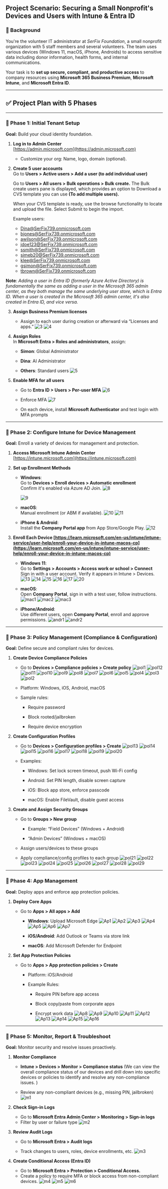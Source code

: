 ## **Project Scenario: Securing a Small Nonprofit's Devices and Users with Intune & Entra ID**

### **🏢 Background**

You're the volunteer IT administrator at *SerFix Foundation*, a small nonprofit organization with 5 staff members and several volunteers. The team uses various devices (Windows 11, macOS, iPhone, Androids) to access sensitive data including donor information, health forms, and internal communications.

Your task is to **set up secure, compliant, and productive access** to company resources using **Microsoft 365 Business Premium**, **Microsoft Intune**, and **Microsoft Entra ID**.

---

## **✅ Project Plan with 5 Phases**

---

### **🔹 Phase 1: Initial Tenant Setup**

**Goal:** Build your cloud identity foundation.

1. **Log in to Admin Center**  
    [https://admin.microsoft.com](https://admin.microsoft.com)

   * Customize your org: Name, logo, domain (optional).

2. **Create 5 user accounts**  
    Go to **Users \> Active users \> Add a user (to add individual user)**

   Go to **Users \> All users \> Bulk operations \> Bulk create.** The Bulk create users pane is displayed, which provides an option to Download a CVS template you can use **(To add multiple users).** 

   When your CVS template is ready, use the browse functionality to locate and upload the file. Select Submit to begin the import.

     
    Example users:

   * Dina@SerFix739.onmicrosoft.com  
   * bjones@SerFix739.onmicrosoft.com  
   * awilson@SerFix739.onmicrosoft.com  
   * jdoe123@SerFix739.onmicrosoft.com  
   * ssmith@SerFix739.onmicrosoft.com  
   * simeb20@SerFix739.onmicrosoft.com  
   * klee@SerFix739.onmicrosoft.com  
   * gsimon@SerFix739.onmicrosoft.com  
   * [tbrown@SerFix739.onmicrosoft.com](mailto:tbrown@SerFix739.onmicrosoft.com)  

**Note**: *Adding a user in Entra ID (formerly Azure Active Directory) is fundamentally the same as adding a user in the Microsoft 365 admin center, as they both manage the same underlying user store, which is Entra ID. When a user is created in the Microsoft 365 admin center, it's also created in Entra ID, and vice versa.* 

3. **Assign Business Premium licenses**

   * Assign to each user during creation or afterward via “Licenses and apps.”
  ![3](https://github.com/user-attachments/assets/fc182e6a-eeaa-4548-b90c-0f91d0ec8410)
  ![4](https://github.com/user-attachments/assets/f2b6e074-8cbb-45df-9f0d-d8984154d265)

  
4. **Assign Roles**  
    In **Microsoft Entra \> Roles and administrators**, assign:

   * **Simon**: Global Administrator

   * **Dina**: AI Administrator

   * **Others**: Standard users
     ![5](https://github.com/user-attachments/assets/71841756-5774-45ac-ab8e-143fd882d972)


5. **Enable MFA for all users**

   * Go to **Entra ID \> Users \> Per-user MFA**
     ![6](https://github.com/user-attachments/assets/6f6d83ec-71f3-4d91-89e0-59d00ce64f71)

   * Enforce MFA
     ![7](https://github.com/user-attachments/assets/7c21dedb-0caa-4f21-a912-962357b8dd1d)

   * On each device, install **Microsoft Authenticator** and test login with MFA prompts

---

### **🔹 Phase 2: Configure Intune for Device Management**

**Goal:** Enroll a variety of devices for management and protection.

1. **Access Microsoft Intune Admin Center**  
    [https://intune.microsoft.com](https://intune.microsoft.com)

2. **Set up Enrollment Methods**

   * **Windows**:  
      Go to **Devices \> Enroll devices \> Automatic enrollment**  
      Confirm it's enabled via Azure AD Join.
     ![8](https://github.com/user-attachments/assets/b8d62395-9a45-4cf7-a079-9c71ba712fe2)
     
     ![9](https://github.com/user-attachments/assets/e46407f0-a76a-4718-84e2-1656f9e7162b)



   * **macOS**:  
      Manual enrollment (or ABM if available).
     ![10](https://github.com/user-attachments/assets/589e1808-3943-409a-8118-718cafa45c11)
     ![11](https://github.com/user-attachments/assets/4acb3b1f-1014-4972-a74d-f0bc46db9af9)


   * **iPhone & Android**:  
      Install the **Company Portal app** from App Store/Google Play.
     ![12](https://github.com/user-attachments/assets/982b7450-8046-4339-8974-825b823d2c7f)


3. **Enroll Each Device [https://learn.microsoft.com/en-us/intune/intune-service/user-help/enroll-your-device-in-intune-macos-cp](https://learn.microsoft.com/en-us/intune/intune-service/user-help/enroll-your-device-in-intune-macos-cp)** 

   * **Windows 11**:  
      Go to **Settings \> Accounts \> Access work or school \> Connect**  
      Sign in with a user account. Verify it appears in Intune \> Devices.
     ![13](https://github.com/user-attachments/assets/0c76b04e-e4bd-45bb-b2fc-6c917d85bb5e)
     ![14](https://github.com/user-attachments/assets/813949bf-1d24-4df0-85ba-e9e4f59b4c4c)
     ![15](https://github.com/user-attachments/assets/d5fee9f5-a6fe-4464-bda1-d5c7d4837686)
     ![16](https://github.com/user-attachments/assets/5b5355f3-8cd9-4e06-b3c5-e840691b85da)
     ![17](https://github.com/user-attachments/assets/3dbbf516-152e-4126-b9ad-708e45e5ed1e)
     ![20](https://github.com/user-attachments/assets/09cba409-bf3a-430e-9335-a5684cd81a87)

   * **macOS**:  
      Open **Company Portal**, sign in with a test user, follow instructions.
     ![mac1](https://github.com/user-attachments/assets/8a3cff14-6434-4b1b-84a4-dd610c9528e3)
     ![mac2](https://github.com/user-attachments/assets/8778dc76-5f81-4f67-b7d0-6393ee070e09)
     ![mac3](https://github.com/user-attachments/assets/ac850ca7-94e8-490a-b4ef-0863de84dad9)

   * **iPhone/Android**:  
      Use different users, open **Company Portal**, enroll and approve permissions.
     ![andr1](https://github.com/user-attachments/assets/1c68c126-e42b-4a1c-b21d-306ed5133c82)
     ![andr2](https://github.com/user-attachments/assets/f5910faf-09bc-4dd2-9345-628a129fab4d)
     
---

### **🔹 Phase 3: Policy Management (Compliance & Configuration)**

**Goal:** Define secure and compliant rules for devices.

1. **Create Device Compliance Policies**

   * Go to **Devices \> Compliance policies \> Create policy**
   ![pol1](https://github.com/user-attachments/assets/39ced923-3dd4-4abb-9c71-10d2427f2563)
   ![pol12](https://github.com/user-attachments/assets/ffc97054-8b63-4c43-b629-fe1038ed48a6)
![pol11](https://github.com/user-attachments/assets/6f486895-af94-47f5-9f2b-f8381ca34ef2)
![pol10](https://github.com/user-attachments/assets/5877a991-6a29-4b01-bc8f-700e291b1e0f)
![pol9](https://github.com/user-attachments/assets/947d705a-41dc-428b-b32b-00f98336dc9e)
![pol8](https://github.com/user-attachments/assets/fd0d2c61-acb2-4f70-8e9e-e7805a0c208e)
![pol7](https://github.com/user-attachments/assets/95494234-bd8f-4e9c-9c4e-de6775174734)
![pol6](https://github.com/user-attachments/assets/4ac22182-cef2-44c4-81ab-448c2d43b00e)
![pol5](https://github.com/user-attachments/assets/4ec2d7d8-bc48-43de-834d-976722b1a35d)
![pol4](https://github.com/user-attachments/assets/f3e4f0a8-61e2-4613-b512-c17adcbe1220)
![pol3](https://github.com/user-attachments/assets/386e3115-659e-42d4-87c2-c6124874b933)
![pol2](https://github.com/user-attachments/assets/d31be313-3917-40e6-865f-d44f02779dee)

   * Platform: Windows, iOS, Android, macOS

   * Sample rules:

     * Require password

     * Block rooted/jailbroken

     * Require device encryption

2. **Create Configuration Profiles**

   * Go to **Devices \> Configuration profiles \> Create**
  ![pol13](https://github.com/user-attachments/assets/725a5138-3573-4db3-b499-96ef46eca400)
![pol14](https://github.com/user-attachments/assets/6b5358af-1ef5-4439-8ebc-d22757117296)
![pol15](https://github.com/user-attachments/assets/3ee1635a-2893-4ef1-a486-d9684925dac9)
![pol16](https://github.com/user-attachments/assets/1b581756-798a-4246-8ae4-acd18bce9a4c)
![pol17](https://github.com/user-attachments/assets/907c95ba-def1-4b3f-9791-f29bf34ab113)
![pol18](https://github.com/user-attachments/assets/b3c8822d-69bb-492b-b173-cb951abdecb0)
![pol19](https://github.com/user-attachments/assets/9e24895d-aede-4a12-ad9b-14bf970f832a)
![pol20](https://github.com/user-attachments/assets/99051e2a-cb98-4a5b-a63d-0f9e2fbade28)


   * Examples:

     * Windows: Set lock screen timeout, push Wi-Fi config

     * Android: Set PIN length, disable screen capture

     * iOS: Block app store, enforce passcode

     * macOS: Enable FileVault, disable guest access

3. **Create and Assign Security Groups**

   * Go to **Groups \> New group**

     * Example: “Field Devices” (Windows \+ Android)

     * “Admin Devices” (Windows \+ macOS)

   * Assign users/devices to these groups

   * Apply compliance/config profiles to each group
    ![pol21](https://github.com/user-attachments/assets/40d757a5-8df6-444b-a075-802108994548)
    ![pol22](https://github.com/user-attachments/assets/fdbfdf03-0019-4113-b22c-280e3acad89f)
    ![pol23](https://github.com/user-attachments/assets/1b5a0816-ba3d-4805-b4c3-cfda29411640)
    ![pol24](https://github.com/user-attachments/assets/135baf8a-99a4-451c-a290-23bfbf4985ee)
    ![pol25](https://github.com/user-attachments/assets/9da416e0-ac5b-449f-bef0-0bea0edf7b7a)
    ![pol26](https://github.com/user-attachments/assets/66ed6ac3-904b-4cd5-be63-670c0912217a)
    ![pol27](https://github.com/user-attachments/assets/0f0ee069-68f2-4be7-a5de-f2ae68e57789)
    ![pol28](https://github.com/user-attachments/assets/587d2857-a91d-4f5d-92e1-c8873da63e80)
    ![pol29](https://github.com/user-attachments/assets/c6ae90b4-e286-4025-95d0-b5d8b67796e9)


---

### **🔹 Phase 4: App Management**

**Goal:** Deploy apps and enforce app protection policies.

1. **Deploy Core Apps**

   * Go to **Apps \> All apps \> Add**

     * **Windows**: Upload Microsoft Edge
    ![Ap1](https://github.com/user-attachments/assets/215d8040-3471-4e75-a363-d71ed10dc79a)
    ![Ap2](https://github.com/user-attachments/assets/fb718022-1c81-4798-ab3e-798945de5570)
    ![Ap3](https://github.com/user-attachments/assets/4258268f-3455-4325-8abe-80ca486eabed)
    ![Ap4](https://github.com/user-attachments/assets/20788628-f253-4f8c-bd96-65c90c11977c)
    ![Ap5](https://github.com/user-attachments/assets/b3e86991-6a54-424d-8913-bd46b17f727c)
    ![Ap6](https://github.com/user-attachments/assets/dc53e832-d270-4052-8477-42db5da3d319)
    ![Ap7](https://github.com/user-attachments/assets/6a49993b-d0e5-4118-b16d-5d9b9784e3f6)
     
     * **iOS/Android**: Add Outlook or Teams via store link

     * **macOS**: Add Microsoft Defender for Endpoint
    

2. **Set App Protection Policies**

   * Go to **Apps \> App protection policies \> Create**

     * Platform: iOS/Android

     * Example Rules:

       * Require PIN before app access

       * Block copy/paste from corporate apps

       * Encrypt work data
  ![Ap8](https://github.com/user-attachments/assets/7546f6c3-81a4-43a8-b62e-21672abf7b16)
  ![Ap9](https://github.com/user-attachments/assets/9b0f159c-2a58-4371-b559-26b8f1bc2228)
  ![Ap10](https://github.com/user-attachments/assets/59268d4f-b5f4-4fe8-a9e6-b08c4e27436a)
  ![Ap11](https://github.com/user-attachments/assets/dfc5ddf3-2d6e-4753-9258-577e68a6e516)
  ![Ap12](https://github.com/user-attachments/assets/10409dc3-eeda-480e-b7c1-2f2e7a87d532)
  ![Ap13](https://github.com/user-attachments/assets/6c352081-2547-4ef9-bf9c-2055209e7c06)
  ![Ap14](https://github.com/user-attachments/assets/4908e25e-6ef5-4b31-a70b-83cf1a7a2996)
  ![Ap15](https://github.com/user-attachments/assets/9dc17d95-aa93-4360-a059-069b60e50961)
  ![Ap16](https://github.com/user-attachments/assets/7811abd2-f6b5-4805-8fe0-5c8308414f9b)


---

### **🔹 Phase 5: Monitor, Report & Troubleshoot**

**Goal:** Monitor security and resolve issues proactively.

1. **Monitor Compliance**

   * **Intune \> Devices \> Monitor \> Compliance status** (We can view the overall compliance status of our devices and drill down into specific devices or policies to identify and resolve any non-compliance issues. )

   * Review any non-compliant devices (e.g., missing PIN, jailbroken)
   ![m1](https://github.com/user-attachments/assets/6bf9735c-6ffd-4f7f-91a3-9d9506b88071)

2. **Check Sign-in Logs**

   * Go to **Microsoft Entra Admin Center \> Monitoring \> Sign-in logs**
   * Filter by user or failure type
   ![m2](https://github.com/user-attachments/assets/cef9b8ce-8c1b-4f5d-9a45-28ebaa7775f3)


3. **Review Audit Logs**

   * Go to **Microsoft Entra \> Audit logs**

   * Track changes to users, roles, device enrollments, etc.
   ![m3](https://github.com/user-attachments/assets/cd5d3a6c-efc4-482b-bb9b-60ab111f8c70)

     

4. **Create Conditional Access (Entra ID)**  
   * Go to **Microsoft Entra \> Protection \> Conditional Access.**
   * Create a policy to require MFA or block access from non-compliant devices.
   ![m4](https://github.com/user-attachments/assets/012f6495-f27c-4efe-aef3-21afe1392cdb)
   ![m5](https://github.com/user-attachments/assets/529eb20d-447a-446a-b32b-148101707c2b)
   ![m6](https://github.com/user-attachments/assets/6d463f4e-d7c9-469e-a1f7-fbc6b3f171c7)


